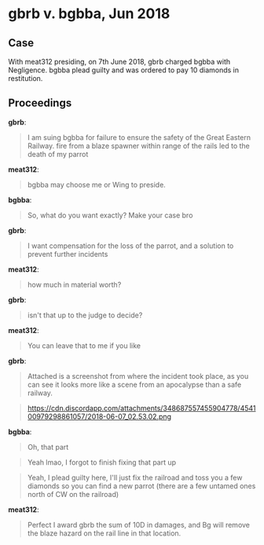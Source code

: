 # gbrb v. bgbba, Jun 2018
## Case
With meat312 presiding, on 7th June 2018, gbrb charged bgbba with Negligence. bgbba plead guilty and was ordered to pay 10 diamonds in restitution.

## Proceedings
**gbrb**:

> I am suing bgbba for failure to ensure the safety of the Great Eastern Railway. fire from a blaze spawner within range of the rails led to the death of my parrot

**meat312**:

>bgbba may choose me or Wing to preside.

**bgbba**:

>So, what do you want exactly?
>Make your case bro

**gbrb**:

>I want compensation for the loss of the parrot, and a solution to prevent further incidents

**meat312**:

>how much in material worth?

**gbrb**:

>isn't that up to the judge to decide?

**meat312**:

>You can leave that to me if you like

**gbrb**:

>Attached is a screenshot from where the incident took place, as you can see it looks more like a scene from an apocalypse than a safe railway.

>https://cdn.discordapp.com/attachments/348687557455904778/454100979298861057/2018-06-07_02.53.02.png

**bgbba**:

>Oh, that part

>Yeah lmao, I forgot to finish fixing that part up

>Yeah, I plead guilty here, I'll just fix the railroad and toss you a few diamonds so you can find a new parrot (there are a few untamed ones north of CW on the railroad)

**meat312**:

>Perfect I award gbrb the sum of 10D in damages, and Bg will remove the blaze hazard on the rail line in that location.